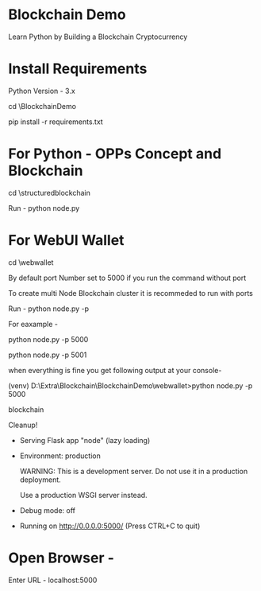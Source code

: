 # Blockchain Demo
Learn Python by Building a Blockchain Cryptocurrency

# Install Requirements 
Python Version - 3.x

cd \BlockchainDemo

 pip install -r requirements.txt
 
# For Python - OPPs Concept and Blockchain 
cd \structuredblockchain

Run - python node.py

# For WebUI Wallet 
cd \webwallet

By default port Number set to 5000 if you run the command without port

To create multi Node Blockchain cluster it is recommeded to run with ports

Run - python node.py -p <port number>
  
For eaxample - 

  python node.py -p 5000
  
  python node.py -p 5001

when everything is fine you get following output at your console- 

(venv) D:\Extra\Blockchain\BlockchainDemo\webwallet>python node.py -p 5000

blockchain

Cleanup!

 * Serving Flask app "node" (lazy loading)
 
 * Environment: production
 
   WARNING: This is a development server. Do not use it in a production deployment.
   
   Use a production WSGI server instead.
   
 * Debug mode: off
 
 * Running on http://0.0.0.0:5000/ (Press CTRL+C to quit)
 
 # Open Browser - 
 Enter URL - localhost:5000 
 
 


